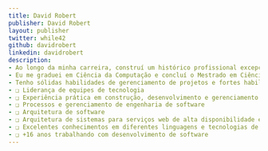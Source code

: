 ```yaml
---
title: David Robert
publisher: David Robert
layout: publisher
twitter: while42
github: davidrobert
linkedin: davidrobert
description:
- Ao longo da minha carreira, construí um histórico profissional excepcional em arquitetura e desenvolvimento de softwares.   Também adquiri fortes habilidades de liderança para construir equipes de alto desempenho, desenvolvendo habilidades potenciais em cada membro da equipe.
- Eu me graduei em Ciência da Computação e concluí o Mestrado em Ciência da Computação na área de Inteligência Artificial. Além disso, eu me formei Oficial de Comunicações, terminando em primeiro lugar da turma, no Exército Brasileiro, onde mais tarde trabalhei como comandante de pelotão.
- Tenho sólidas habilidades de gerenciamento de projetos e fortes habilidades de arquitetura de software. Apoio a equipe alinhando constantemente os requisitos de negócios e produtos garantindo a melhoria constante do processo.
- ❑ Liderança de equipes de tecnologia
- ❑ Experiência prática em construção, desenvolvimento e gerenciamento de equipes de alto desempenho
- ❑ Processos e gerenciamento de engenharia de software
- ❑ Arquitetura de software
- ❑ Arquitetura de sistemas para serviços web de alta disponibilidade e alta taxa de transações
- ❑ Excelentes conhecimentos em diferentes linguagens e tecnologias de programação, incluindo Java, Kotlin e C/C++
- ❑ +16 anos trabalhando com desenvolvimento de software
---
```

